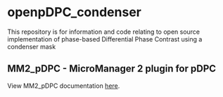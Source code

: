 # openpDPC_condenser
This repository is for information and code relating to open source implementation of phase-based Differential Phase Contrast using a condenser mask

## MM2_pDPC - MicroManager 2 plugin for pDPC 

View MM2_pDPC documentation [here]().
